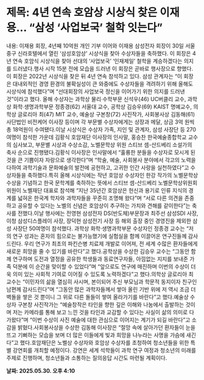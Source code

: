 # **제목: 4년 연속 호암상 시상식 찾은 이재용… “삼성 ‘사업보국’ 철학 잇는다”**

  내용: 이재용 회장, 4년째 10억원 개인 기부 이어와        이재용 삼성전자 회장이 30일 서울 중구 신라호텔에서 열린 ‘삼성호암상’ 시상식을 찾아 수상자들을 축하했다. 이 회장은 4년 연속 호암식 시상식을 찾아 선대의 ‘사업보국’ ‘인재제일’ 철학을 계승하겠다는 의지를 드러냈다.행사 시작 15분 전에 모습을 드러낸 이 회장은 곧바로 행사장으로 향했다. 이 회장은 2022년 시상식을 찾은 뒤 4년 연속 참석하고 있다. 삼성 관계자는 “이 회장은 대내외적인 경영 환경의 불확실성이 큰 와중에도 수상자들을 격려하기 위해 올해도 시상식에 참석했다”며 “선대회장의 사업보국 정신을 이어가기 위한 의지를 드러낸 것”이라고 했다.        올해 수상자는 과학상 물리∙수학부문 신석우(46) UC버클리 교수, 과학상 화학∙생명과학부문 정종경(62) 서울대 교수, 공학상 김승우(69) KAIST 명예교수, 의학상 글로리아 최(47) MIT 교수, 예술상 구본창(72) 사진작가, 사회봉사상 김동해(61) 사단법인 비전케어 이사장 등이며 각 부문별 수상자에게는 상장과 메달, 상금 3억 원씩 총 18억원이 수여됐다.이날 시상식은 수상자 가족, 지인 및 관계자, 삼성 사장단 등 270여명이 참석한 가운데 김황식 호암재단 이사장의 인사말, 홍승찬 한국예술종합학교 교수의 심사보고, 부문별 시상과 수상소감, 노벨문학상 위원 스티브 셈-산드베리 소설가의 축사 순으로 진행됐다.김황식 이사장은 인사말에서 “훌륭한 분들을 수상자로 모시게 된 것을 큰 기쁨이자 자랑으로 생각한다”며 “학술, 예술, 사회봉사 분야에서 각고의 노력을 다하여 과학기술과 문화예술의 발전에 공헌하고, 고귀한 인간 사랑을 실천하였다”고 수상자들을 축하했다.특히 올해 시상식에는 작년 호암상 수상자인 한강 작가의 노벨문학상 수상을 기념하고 한국 문학계를 축하하는 뜻에서 스티브 셈-산드베리 노벨문학상위원회 위원이 노벨재단 대표로 참석해 “지난 35년간 호암상은 헌신과 용기로 인류 지식의 경계를 넓혀온 한국계 학자와 과학자들을 꾸준히 조명해 왔다”며 “서로 다른 의견을 존중하고 공유할 수 있다는 노벨의 신념은 호암상이 추구하는 가치와 견해를 같이한다”는 축사를 전했다.이날 행사에는 전영현 삼성전자 DS(반도체)부문장과 최주선 삼성SDI 사장, 이청 삼성디스플레이 사장, 장덕현 삼성전기 사장 등 해외 출장 중인 경영진을 제외한 삼성 사장단 50여명이 참석했다.        과학상 화학·생명과학부문 수상자인 정종경 교수는 “저의 연구 성과는 혼자의 힘으로는 불가능했기에 실험실을 함께 이끌어온 연구진들께 감사드린다. 우리 연구가 최초의 파킨슨병 치료제 개발로 이어져, 전 세계 수많은 환자들에게 새로운 희망을 줄 수 있기를 바란다”고 했다.공학상을 수상한 김승우 교수는 “그동안 함께 연구하며 도전과 열정을 공유한 학생들과 동료연구자들, 아낌없는 지지를 보내준 가족 덕분에 이 순간을 맞이할 수 있었다”며 “앞으로도 연구에 매진하며 이번의 수상이 더욱 의미 있는 사회적 기여로 이어질 수 있도록 노력하겠다”고 했다.의학상 글로리아 최 교수는 “이민자의 삶을 열심히 사시며, 본이되어 주신 부모님과 학문적 동지이자 친구인 남편께 감사드린다”며 “그동안 많은 과학자들께서 쌓아 올린 기반 위에 저 역시 조금 더 벽돌을 쌓은 것 뿐이니 그 위로 다른 돌들이 쌓여 올라가기를 바란다”고 했다.예술상 수상자 구본창 사진작가는 “예술창작은 타인을 향한 깊은 이해와 나눔에서 출발하는 것이며 저는 카메라를 통해 보고 느낀 것을 타인과 교감할 수 있다는 사실이 삶의 의미로 다가왔다”며 “이번 수상이 사진 예술에 대한 관심으로 이어지는 계기가 되길 바란다”고 소감을 밝혔다.사회봉사상을 수상한 김동해 이사장은 “절망 속에 살아가던 환자들이 눈을 뜨고 기뻐하는 모습을 보며 더 많은 이들에게 빛과 희망을 나누라는 사명을 가슴에 새긴다”고 했다.호암재단은 노벨상 수상자와 호암상 수상자를 초청하여 청소년들을 위한 특별 강연회를 개최할 예정이다. 강연은 세계 석학들이 과학 연구 여정과 청소년의 미래를 주제로 진행하며, 청소년들과 소통하는 질의응답 시간도 마련될 계획이다.

  **날짜: 2025.05.30. 오후 4:10**
